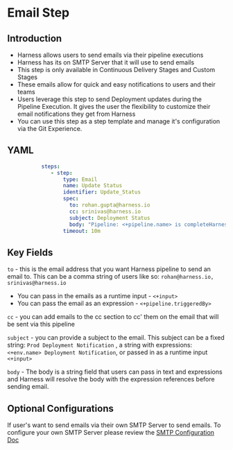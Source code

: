 # Email Step

## Introduction

- Harness allows users to send emails via their pipeline executions
- Harness has its on SMTP Server that it will use to send emails
- This step is only available in Continuous Delivery Stages and Custom Stages
- These emails allow for quick and easy notifications to users and their teams
- Users leverage this step to send Deployment updates during the Pipeline Execution. It gives the user the flexibility to customize their email notifications they get from Harness
- You can use this step as a step template and manage it's configuration via the Git Experience.


## YAML

```YAML
           steps:
              - step:
                  type: Email
                  name: Update Status
                  identifier: Update_Status
                  spec:
                    to: rohan.gupta@harness.io 
                    cc: srinivas@harness.io
                    subject: Deployment Status
                    body: "Pipeline: <+pipeline.name> is completeHarness Deployed service: <+service.name> into the environment name: <+env.name>"
                  timeout: 10m
```

## Key Fields

`to` - this is the email address that you want Harness pipeline to send an email to. This can be a comma string of users like so: `rohan@harness.io, srinivas@harness.io`
  - You can  pass in the emails as a runtime input - `<+input>`
  - You can pass the email as an expression - `<+pipeline.triggeredBy>` 

`cc` - you can add emails to the cc section to cc' them on the email that will be sent via this pipeline

`subject` - you can provide a subject to the email. This subject can be a fixed string: `Prod Deployment Notification` , a string with expressions: `<+env.name> Deployment Notification`, or passed in as a runtime input `<+input>`

`body` - The body is a string field that users can pass in text and expressions and Harness will resolve the body with the expression references before sending email.

## Optional Configurations

If user's want to send emails via their own SMTP Server to send emails. To configure your own SMTP Server please review the [SMTP Configuration Doc](https://developer.harness.io/docs/platform/notifications/add-smtp-configuration/)





